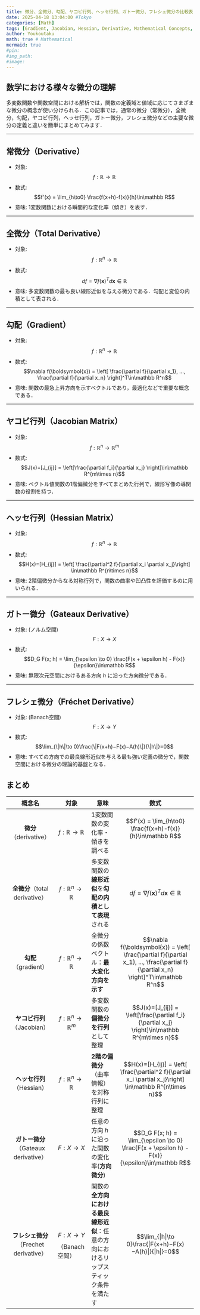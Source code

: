 ```yaml
---
title: 微分、全微分、勾配、ヤコビ行列、ヘッセ行列、ガトー微分、フレシェ微分の比較表
date: 2025-04-18 13:04:00 #Tokyo
categories: [Math]
tags: [Gradient, Jacobian, Hessian, Derivative, Mathematical Concepts, JP]
author: Youkoutaku
math: true # Mathematical
mermaid: true
#pin:
#img_path:
#image:
---
```


## 数学における様々な微分の理解
多変数関数や関数空間における解析では，関数の定義域と値域に応じてさまざまな微分の概念が使い分けられる．この記事では，通常の微分（常微分），全微分，勾配，ヤコビ行列，ヘッセ行列，ガトー微分，フレシェ微分などの主要な微分の定義と違いを簡単にまとめてみます．

---
## 常微分（Derivative）
- 対象:
    $$f:\mathbb{R} \to \mathbb{R}$$
- 数式:
    $$f'(x) = \lim_{h\to0} \frac{f(x+h)-f(x)}{h}\in\mathbb R$$
- 意味: 1変数関数における瞬間的な変化率（傾き）を表す．

---
## 全微分（Total Derivative）
- 対象:
    $$f:\mathbb{R}^n \to \mathbb{R}$$
- 数式:
    $$df = \nabla f(\boldsymbol{x})^T d\boldsymbol{x} \in \mathbb R$$
- 意味: 多変数関数の最も良い線形近似を与える微分である．勾配と変位の内積として表される．

---
## 勾配（Gradient）
- 対象:
    $$f:\mathbb{R}^n \to \mathbb{R}$$
- 数式:
    $$\nabla f(\boldsymbol{x}) = \left[ \frac{\partial f}{\partial x_1}, ..., \frac{\partial f}{\partial x_n} \right]^T\in\mathbb R^n$$
- 意味: 関数の最急上昇方向を示すベクトルであり，最適化などで重要な概念である．

---
## ヤコビ行列（Jacobian Matrix）
- 対象:
    $$f:\mathbb{R}^n \to \mathbb{R}^m$$
- 数式:
    $$J(x)=[J_{ij}] = \left[\frac{\partial f_i}{\partial x_j} \right]\in\mathbb R^{m\times n}$$
- 意味: ベクトル値関数の1階偏微分をすべてまとめた行列で，線形写像の導関数の役割を持つ．

---
## ヘッセ行列（Hessian Matrix）
- 対象:
    $$f:\mathbb{R}^n \to \mathbb{R}$$
- 数式:
    $$H(x)=[H_{ij}] = \left[ \frac{\partial^2 f}{\partial x_i \partial x_j}\right] \in\mathbb R^{n\times n}$$
- 意味: 2階偏微分からなる対称行列で，関数の曲率や凹凸性を評価するのに用いられる．

---
## ガトー微分（Gateaux Derivative）
- 対象: (ノルム空間)
    $$F: X \to X$$
- 数式:
    $$D_G F(x; h) = \lim_{\epsilon \to 0} \frac{F(x + \epsilon h) - F(x)}{\epsilon}\in\mathbb R$$
- 意味: 無限次元空間におけるある方向 $h$ に沿った方向微分である．

---
## フレシェ微分（Fréchet Derivative）
- 対象: (Banach空間)
    $$F: X \to Y$$
- 数式:
    $$\lim_{\|h\|\to 0}\frac{\|F(x+h)−F(x)−A(h)\|}{\|h\|}=0$$
- 意味: すべての方向での最良線形近似を与える最も強い定義の微分で，関数空間における微分の理論的基盤となる．


## まとめ

|                 概念名                 | 対象                                | 意味                                                                                 | 数式                                                                                                                                |
| :------------------------------------: | ----------------------------------- | ------------------------------------------------------------------------------------ | ----------------------------------------------------------------------------------------------------------------------------------- |
|         **微分**（derivative）         | $$f:\mathbb{R} \to \mathbb{R}$$     | 1変数関数の変化率・傾きを調べる                                                      | $$f'(x) = \lim_{h\to0} \frac{f(x+h)-f(x)}{h}\in\mathbb R$$​                                                                         |
|     **全微分**（total derivative）     | $$f:\mathbb{R}^n \to \mathbb{R}$$   | 多変数関数の**線形近似**を**勾配の内積として表現**される                             | $$df = \nabla f(\boldsymbol{x})^T d\boldsymbol{x} \in \mathbb R$$                                                                   |
|          **勾配**（gradient）          | $$f:\mathbb{R}^n \to \mathbb{R}$$   | 全微分の係数ベクトル：**最大変化方向を示す**                                         | $$\nabla f(\boldsymbol{x}) = \left[ \frac{\partial f}{\partial x_1}, ..., \frac{\partial f}{\partial x_n} \right]^T\in\mathbb R^n$$ |
|       **ヤコビ行列**（Jacobian）       | $$f:\mathbb{R}^n \to \mathbb{R}^m$$ | 多変数関数の**偏微分を行列**として整理                                               | $$J(x)=[J_{ij}] = \left[\frac{\partial f_i}{\partial x_j} \right]\in\mathbb R^{m\times n}$$                                         |
|       **ヘッセ行列**（Hessian）        | $$f:\mathbb{R}^n \to \mathbb{R}$$   | **2階の偏微分**（曲率情報）を対称行列に整理                                          | $$H(x)=[H_{ij}] = \left[ \frac{\partial^2 f}{\partial x_i \partial x_j}\right] \in\mathbb R^{n\times n}$$​                          |
|  **ガトー微分**（Gateaux derivative）  | $$F: X \to X$$                      | 任意の方向 $h$ に沿った関数の変化率(**方向微分**)                                    | $$D_G F(x; h) = \lim_{\epsilon \to 0} \frac{F(x + \epsilon h) - F(x)}{\epsilon}\in\mathbb R$$                                       |
| **フレシェ微分**（Frechet derivative） | $$F: X \to Y$$（Banach空間）        | 関数の**全方向における最良線形近似**：任意の方向におけるリップスティック条件を満たす | $$\lim_{\|h\|\to 0}\frac{\|F(x+h)−F(x)−A(h)\|}{\|h\|}=0$$                                                                           |

